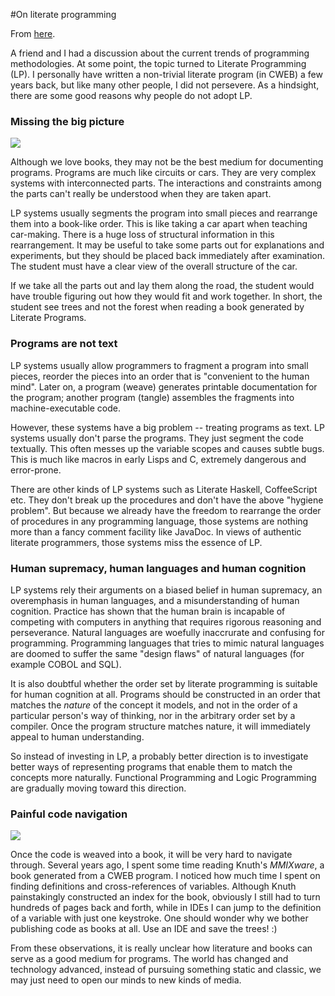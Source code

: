 #On literate programming

From [here](https://yinwang1.substack.com/p/literate-programming).

A friend and I had a discussion about the current trends of programming methodologies. At some point, the topic turned to Literate Programming (LP). I personally have written a non-trivial literate program (in CWEB) a few years back, but like many other people, I did not persevere. As a hindsight, there are some good reasons why people do not adopt LP.

### Missing the big picture

![](https://substackcdn.com/image/fetch/w_1456,c_limit,f_auto,q_auto:good,fl_progressive:steep/https%3A%2F%2Fbucketeer-e05bbc84-baa3-437e-9518-adb32be77984.s3.amazonaws.com%2Fpublic%2Fimages%2F224c13ea-6347-4e0b-a585-64204fda2e2a_320x240.jpeg)

Although we love books, they may not be the best medium for documenting programs. Programs are much like circuits or cars. They are very complex systems with interconnected parts. The interactions and constraints among the parts can't really be understood when they are taken apart.

LP systems usually segments the program into small pieces and rearrange them into a book-like order. This is like taking a car apart when teaching car-making. There is a huge loss of structural information in this rearrangement. It may be useful to take some parts out for explanations and experiments, but they should be placed back immediately after examination. The student must have a clear view of the overall structure of the car.

If we take all the parts out and lay them along the road, the student would have trouble figuring out how they would fit and work together. In short, the student see trees and not the forest when reading a book generated by Literate Programs.

### Programs are not text

LP systems usually allow programmers to fragment a program into small pieces, reorder the pieces into an order that is "convenient to the human mind". Later on, a program (weave) generates printable documentation for the program; another program (tangle) assembles the fragments into machine-executable code.

However, these systems have a big problem -- treating programs as text. LP systems usually don't parse the programs. They just segment the code textually. This often messes up the variable scopes and causes subtle bugs. This is much like macros in early Lisps and C, extremely dangerous and error-prone.

There are other kinds of LP systems such as Literate Haskell, CoffeeScript etc. They don't break up the procedures and don't have the above "hygiene problem". But because we already have the freedom to rearrange the order of procedures in any programming language, those systems are nothing more than a fancy comment facility like JavaDoc. In views of authentic literate programmers, those systems miss the essence of LP.

### Human supremacy, human languages and human cognition

LP systems rely their arguments on a biased belief in human supremacy, an overemphasis in human languages, and a misunderstanding of human cognition. Practice has shown that the human brain is incapable of competing with computers in anything that requires rigorous reasoning and perseverance. Natural languages are woefully inaccrurate and confusing for programming. Programming languages that tries to mimic natural languages are doomed to suffer the same "design flaws" of natural languages (for example COBOL and SQL).

<span>It is also doubtful whether the order set by literate programming is suitable for human cognition at all. Programs should be constructed in an order that matches the</span> _nature_ <span>of the concept it models, and not in the order of a particular person's way of thinking, nor in the arbitrary order set by a compiler. Once the program structure matches nature, it will immediately appeal to human understanding.</span>

So instead of investing in LP, a probably better direction is to investigate better ways of representing programs that enable them to match the concepts more naturally. Functional Programming and Logic Programming are gradually moving toward this direction.

### Painful code navigation

![](https://substackcdn.com/image/fetch/w_1456,c_limit,f_auto,q_auto:good,fl_progressive:steep/https%3A%2F%2Fbucketeer-e05bbc84-baa3-437e-9518-adb32be77984.s3.amazonaws.com%2Fpublic%2Fimages%2Fd3920c1d-2f89-432d-a68b-b21c31e5ae14_250x187.jpeg)

<span>Once the code is weaved into a book, it will be very hard to navigate through. Several years ago, I spent some time reading Knuth's</span> _MMIXware_<span>, a book generated from a CWEB program. I noticed how much time I spent on finding definitions and cross-references of variables. Although Knuth painstakingly constructed an index for the book, obviously I still had to turn hundreds of pages back and forth, while in IDEs I can jump to the definition of a variable with just one keystroke. One should wonder why we bother publishing code as books at all. Use an IDE and save the trees! :)</span>

From these observations, it is really unclear how literature and books can serve as a good medium for programs. The world has changed and technology advanced, instead of pursuing something static and classic, we may just need to open our minds to new kinds of media.
